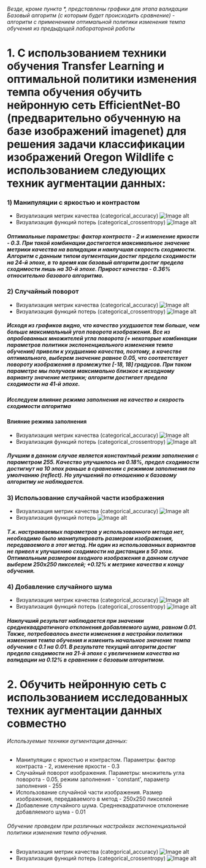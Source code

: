 *Везде, кроме пункта \*, представлены графики для этапа валидации*    
*Базовый алгоритм (с которым будет происходить сравнение) - алгоритм с применением оптимальной политики изменения темпа обучения из предыдущей лабораторной работы*
# 1. С использованием техники обучения Transfer Learning и оптимальной политики изменения темпа обучения обучить нейронную сеть EfficientNet-B0 (предварительно обученную на базе изображений imagenet) для решения задачи классификации изображений Oregon Wildlife с использованием следующих техник аугментации данных: 
  ### 1) Манипуляции с яркостью и контрастом
  * Визуализация метрик качества (categorical_accuracy)
  ![Image alt](https://github.com/Mariwannaxsfzx/RFaCT-labs/blob/main/lab4/graphs/contrast%20%26%20brightness/contrast%26brightness_categorical_accuracy.png)
  * Визуализация функций потерь (categorical_crossentropy)
  ![Image alt](https://github.com/Mariwannaxsfzx/RFaCT-labs/blob/main/lab4/graphs/contrast%20%26%20brightness/contrast%26brightness_loss.png)
  ##### Оптимальные параметры: фактор контраста - 2 и изменение яркости - 0.3. При такой комбинации достигается максимальное значение метрики качества на валидации и наилучшая скорость сходимости. Алгоритм с данным типом аугментации достиг предела сходимости на 24-й эпохе, в то время как базовый алгоритм достиг предела сходимости лишь на 30-й эпохе. Прирост качества - 0.36% относительно базового алгоритма.
  ### 2) Случайный поворот
  * Визуализация метрик качества (categorical_accuracy)
  ![Image alt](https://github.com/Mariwannaxsfzx/RFaCT-labs/blob/main/lab4/graphs/random%20rotation/random_rotation_categorical_accuracy.png)
  * Визуализация функций потерь (categorical_crossentropy)
  ![Image alt](https://github.com/Mariwannaxsfzx/RFaCT-labs/blob/main/lab4/graphs/random%20rotation/random_rotation_loss.png)    
  ##### Исходя из графиков видно, что качество ухудшается тем больше, чем больше максимальный угол поворота изображения. Все из опробованных множителей угла поворота (+ некоторые комбинации параметров политики экспоненциального изменения темпа обучения) привели к ухудшению качества, поэтому, в качестве оптимального, выберем значение равное 0.05, что соответствует повороту изображения в промежутке [-18, 18] градусов. При таком параметре мы получаем максимально близкое к исходному варианту значение метрики; алгоритм достигает предела сходимости на 41-й эпохе.     
  ##### Исследуем влияние режима заполнения на качество и скорость сходимости алгоритма
  #### Влияние режима заполнения 
  * Визуализация метрик качества (categorical_accuracy)
  ![Image alt](https://github.com/Mariwannaxsfzx/RFaCT-labs/blob/main/lab4/graphs/random%20rotation/random_rotation_fill_modes_categorical_accuracy.png)
  * Визуализация функций потерь (categorical_crossentropy)
  ![Image alt](https://github.com/Mariwannaxsfzx/RFaCT-labs/blob/main/lab4/graphs/random%20rotation/random_rotation_fill_modes_loss.png)
  ##### Лучшим в данном случае является константный режим заполнения с параметром 255. Качество улучшилось на 0.18%, предел сходимости достигнут на 10 эпох раньше в сравнении с режимом заполнения по умолчанию (reflect). Но улучшений по отношению к базовому алгоритму не наблюдается.
  ### 3) Использование случайной части изображения
  * Визуализация метрик качества (categorical_accuracy)
  ![Image alt](https://github.com/Mariwannaxsfzx/RFaCT-labs/blob/main/lab4/graphs/random_crop/random_crop_categorical_accuracy.png)
  * Визуализация функций потерь 
  ![Image alt](https://github.com/Mariwannaxsfzx/RFaCT-labs/blob/main/lab4/graphs/random_crop/random_crop_loss.png)
  ##### Т.к. настраиваемых параметров у использованного метода нет, необходимо было манипулировать размером изображения, передаваемого в этот метод. Ни один из использованных вариантов не привел к улучшению сходимости на дистанции в 50 эпох. Оптимальным размером входного изображения в данном случае выберем 250х250 пикселей; +0.12% к метрике качества к концу обучения.
  ### 4) Добавление случайного шума
  * Визуализация метрик качества (categorical_accuracy)
  ![Image alt](https://github.com/Mariwannaxsfzx/RFaCT-labs/blob/main/lab4/graphs/random_noise/random_noise_categorical_accuracy.png)
  * Визуализация функций потерь (categorical_crossentropy)
  ![Image alt](https://github.com/Mariwannaxsfzx/RFaCT-labs/blob/main/lab4/graphs/random_noise/random_noise_loss.png)
  ##### Наилучший результат наблюдается при значении среднеквадратичного отклонения добавляемого шума, равном 0.01. Также, потребовалось внести изменения в настройки политики изменения темпа обучения и изменить начальное значение темпа обучения с 0.1 на 0.01. В результате текущий алгоритм достиг предела сходимости на 21-й эпохе с увеличением качества на валидации на 0.12% в сравнении с базовым алгоритмом.
# 2. Обучить нейронную сеть с использованием исследованных техник аугментации данных совместно
###### Используемые техники аугментации данных:    
* Манипуляции с яркостью и контрастом. Параметры: фактор контраста - 2, изменение яркости - 0.3
* Случайный поворот изображения. Параметры: множитель угла поворота - 0.05, режим заполнения - 'constant', параметр заполнения - 255   
* Использование случайной части изображения. Размер изображения, передаваемого в метод - 250х250 пикселей
* Добавление случайного шума. Среднеквадратичное отклонение добавляемого шума - 0.01
###### Обучение проведем при различных настройках экспоненциальной политики изменения темпа обучения. 
* Визуализация метрик качества (categorical_accuracy)
  ![Image alt](https://github.com/Mariwannaxsfzx/RFaCT-labs/blob/main/lab4/graphs/union/union_categorical_accuracy.png)
* Визуализация функций потерь (categorical_crossentropy)
  ![Image alt](https://github.com/Mariwannaxsfzx/RFaCT-labs/blob/main/lab4/graphs/union/union_loss.png)
